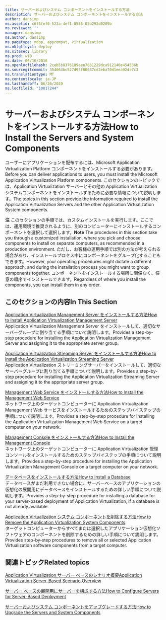 ```yaml
---
title: サーバーおよびシステム コンポーネントをインストールする方法
description: サーバーおよびシステム コンポーネントをインストールする方法
author: dansimp
ms.assetid: c6f5fef0-522a-4ef1-8585-05b292d0289b
ms.reviewer: ''
manager: dansimp
ms.author: dansimp
ms.pagetype: mdop, appcompat, virtualization
ms.mktglfcycl: deploy
ms.sitesec: library
ms.prod: w10
ms.date: 06/16/2016
ms.openlocfilehash: 2ceb5b8376189aee7631229dca912140e454536b
ms.sourcegitcommit: 354664bc527d93f80687cd2eba70d1eea024c7c3
ms.translationtype: MT
ms.contentlocale: ja-JP
ms.lasthandoff: 06/26/2020
ms.locfileid: "10817244"
---
```

# <span data-ttu-id="2685a-103">サーバーおよびシステム コンポーネントをインストールする方法</span><span class="sxs-lookup"><span data-stu-id="2685a-103">How to Install the Servers and System Components</span></span>


<span data-ttu-id="2685a-104">ユーザーにアプリケーションを配布するには、Microsoft Application Virtualization Platform コンポーネントをインストールする必要があります。</span><span class="sxs-lookup"><span data-stu-id="2685a-104">Before you can deliver applications to users, you must install the Microsoft Application Virtualization Platform components.</span></span> <span data-ttu-id="2685a-105">このセクションのトピックでは、Application Virtualization サーバーとその他の Application Virtualization システムコンポーネントをインストールするために必要な情報について説明します。</span><span class="sxs-lookup"><span data-stu-id="2685a-105">The topics in this section provide the information required to install the Application Virtualization Servers and the other Application Virtualization System components.</span></span>

<span data-ttu-id="2685a-106">**注** このセクションの手順では、カスタムインストールを実行します。ここでは、運用環境で推奨されるように、別のコンピューターにインストールするコンポーネントを選択して選択します。</span><span class="sxs-lookup"><span data-stu-id="2685a-106">**Note** The procedures in this section take you through a customized installation, where you pick and choose components to install on separate computers, as recommended in a production environment.</span></span> <span data-ttu-id="2685a-107">ただし、お客様の運用手順では別の方法が考えられる場合があり、インストールプロセス中にコンポーネントをグループ化することもできます。</span><span class="sxs-lookup"><span data-stu-id="2685a-107">However, your operating procedures might dictate a different approach, and during the installation process you might want to group components together.</span></span> <span data-ttu-id="2685a-108">コンポーネントをインストールする場所に関係なく、任意の順序でインストールできます。</span><span class="sxs-lookup"><span data-stu-id="2685a-108">Regardless of where you install the components, you can install them in any order.</span></span>

 

## <span data-ttu-id="2685a-109">このセクションの内容</span><span class="sxs-lookup"><span data-stu-id="2685a-109">In This Section</span></span>


<a href="" id="how-to-install-application-virtualization-management-server"></a>[<span data-ttu-id="2685a-110">Application Virtualization Management Server をインストールする方法</span><span class="sxs-lookup"><span data-stu-id="2685a-110">How to Install Application Virtualization Management Server</span></span>](how-to-install-application-virtualization-management-server.md)  
<span data-ttu-id="2685a-111">Application Virtualization Management Server をインストールして、適切なサーバーグループに割り当てる手順について説明します。</span><span class="sxs-lookup"><span data-stu-id="2685a-111">Provides a step-by-step procedure for installing the Application Virtualization Management Server and assigning it to the appropriate server group.</span></span>

<a href="" id="how-to-install-the-application-virtualization-streaming-server"></a>[<span data-ttu-id="2685a-112">Application Virtualization Streaming Server をインストールする方法</span><span class="sxs-lookup"><span data-stu-id="2685a-112">How to Install the Application Virtualization Streaming Server</span></span>](how-to-install-the-application-virtualization-streaming-server.md)  
<span data-ttu-id="2685a-113">Application Virtualization ストリーミングサーバーをインストールして、適切なサーバーグループに割り当てる手順について説明します。</span><span class="sxs-lookup"><span data-stu-id="2685a-113">Provides a step-by-step procedure for installing the Application Virtualization Streaming Server and assigning it to the appropriate server group.</span></span>

<a href="" id="how-to-install-the-management-web-service"></a>[<span data-ttu-id="2685a-114">Management Web Service をインストールする方法</span><span class="sxs-lookup"><span data-stu-id="2685a-114">How to Install the Management Web Service</span></span>](how-to-install-the-management-web-service.md)  
<span data-ttu-id="2685a-115">ネットワーク上のターゲットコンピューターに Application Virtualization Management Web サービスをインストールするためのステップバイステップの手順について説明します。</span><span class="sxs-lookup"><span data-stu-id="2685a-115">Provides a step-by-step procedure for installing the Application Virtualization Management Web Service on a target computer on your network.</span></span>

<a href="" id="how-to-install-the-management-console"></a>[<span data-ttu-id="2685a-116">Management Console をインストールする方法</span><span class="sxs-lookup"><span data-stu-id="2685a-116">How to Install the Management Console</span></span>](how-to-install-the-management-console.md)  
<span data-ttu-id="2685a-117">ネットワーク上のターゲットコンピューターに Application Virtualization 管理コンソールをインストールするためのステップバイステップの手順について説明します。</span><span class="sxs-lookup"><span data-stu-id="2685a-117">Provides a step-by-step procedure for installing the Application Virtualization Management Console on a target computer on your network.</span></span>

<a href="" id="how-to-install-a-database"></a>[<span data-ttu-id="2685a-118">データベースをインストールする方法</span><span class="sxs-lookup"><span data-stu-id="2685a-118">How to Install a Database</span></span>](how-to-install-a-database.md)  
<span data-ttu-id="2685a-119">データベースがまだ利用できない場合に、サーバーベースのアプリケーションの仮想化の展開用にデータベースをインストールするための詳しい手順について説明します。</span><span class="sxs-lookup"><span data-stu-id="2685a-119">Provides a step-by-step procedure for installing a database for your server-based deployment of Application Virtualization, if a database is not already available.</span></span>

<a href="" id="how-to-remove-the-application-virtualization-system-components"></a>[<span data-ttu-id="2685a-120">Application Virtualization システム コンポーネントを削除する方法</span><span class="sxs-lookup"><span data-stu-id="2685a-120">How to Remove the Application Virtualization System Components</span></span>](how-to-remove-the-application-virtualization-system-components.md)  
<span data-ttu-id="2685a-121">ターゲットコンピューターからすべてまたは選択したアプリケーション仮想化ソフトウェアのコンポーネントを削除するための詳しい手順について説明します。</span><span class="sxs-lookup"><span data-stu-id="2685a-121">Provides step-by-step procedures to remove all or selected Application Virtualization software components from a target computer.</span></span>

## <span data-ttu-id="2685a-122">関連トピック</span><span class="sxs-lookup"><span data-stu-id="2685a-122">Related topics</span></span>


[<span data-ttu-id="2685a-123">Application Virtualization サーバー ベースのシナリオ概要</span><span class="sxs-lookup"><span data-stu-id="2685a-123">Application Virtualization Server-Based Scenario Overview</span></span>](application-virtualization-server-based-scenario-overview.md)

[<span data-ttu-id="2685a-124">サーバー ベースの展開用にサーバーを構成する方法</span><span class="sxs-lookup"><span data-stu-id="2685a-124">How to Configure Servers for Server-Based Deployment</span></span>](how-to-configure-servers-for-server-based-deployment.md)

[<span data-ttu-id="2685a-125">サーバーおよびシステム コンポーネントをアップグレードする方法</span><span class="sxs-lookup"><span data-stu-id="2685a-125">How to Upgrade the Servers and System Components</span></span>](how-to-upgrade-the-servers-and-system-components.md)

 

 





